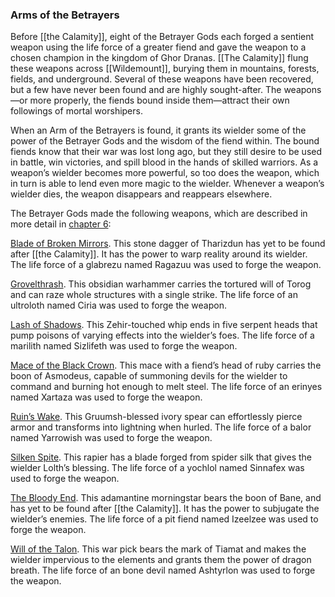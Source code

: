 ### Arms of the Betrayers

Before [[the Calamity]], eight of the Betrayer Gods each forged a sentient weapon using the life force of a greater fiend and gave the weapon to a chosen champion in the kingdom of Ghor Dranas. [[The Calamity]] flung these weapons across [[Wildemount]], burying them in mountains, forests, fields, and underground. Several of these weapons have been recovered, but a few have never been found and are highly sought-after. The weapons—or more properly, the fiends bound inside them—attract their own followings of mortal worshipers.

When an Arm of the Betrayers is found, it grants its wielder some of the power of the Betrayer Gods and the wisdom of the fiend within. The bound fiends know that their war was lost long ago, but they still desire to be used in battle, win victories, and spill blood in the hands of skilled warriors. As a weapon’s wielder becomes more powerful, so too does the weapon, which in turn is able to lend even more magic to the wielder. Whenever a weapon’s wielder dies, the weapon disappears and reappears elsewhere.

The Betrayer Gods made the following weapons, which are described in more detail in [chapter 6](https://www.dndbeyond.com/sources/egtw/[[wildemount]]-treasures#ArmsoftheBetrayers "chapter 6"):

[Blade of Broken Mirrors](https://www.dndbeyond.com/magic-items/blade-of-broken-mirrors). This stone dagger of Tharizdun has yet to be found after [[the Calamity]]. It has the power to warp reality around its wielder. The life force of a glabrezu named Ragazuu was used to forge the weapon.

[Grovelthrash](https://www.dndbeyond.com/magic-items/[[grovelthrash]]). This obsidian warhammer carries the tortured will of Torog and can raze whole structures with a single strike. The life force of an ultroloth named Ciria was used to forge the weapon.

[Lash of Shadows](https://www.dndbeyond.com/magic-items/lash-of-shadows). This Zehir-touched whip ends in five serpent heads that pump poisons of varying effects into the wielder’s foes. The life force of a marilith named Sizlifeth was used to forge the weapon.

[Mace of the Black Crown](https://www.dndbeyond.com/magic-items/mace-of-the-black-crown). This mace with a fiend’s head of ruby carries the boon of Asmodeus, capable of summoning devils for the wielder to command and burning hot enough to melt steel. The life force of an erinyes named Xartaza was used to forge the weapon.

[Ruin’s Wake](https://www.dndbeyond.com/magic-items/ruins-wake). This Gruumsh-blessed ivory spear can effortlessly pierce armor and transforms into lightning when hurled. The life force of a balor named Yarrowish was used to forge the weapon.

[Silken Spite](https://www.dndbeyond.com/magic-items/silken-spite). This rapier has a blade forged from spider silk that gives the wielder Lolth’s blessing. The life force of a yochlol named Sinnafex was used to forge the weapon.

[The Bloody End](https://www.dndbeyond.com/magic-items/the-bloody-end). This adamantine morningstar bears the boon of Bane, and has yet to be found after [[the Calamity]]. It has the power to subjugate the wielder’s enemies. The life force of a pit fiend named Izeelzee was used to forge the weapon.

[Will of the Talon](https://www.dndbeyond.com/magic-items/will-of-the-talon). This war pick bears the mark of Tiamat and makes the wielder impervious to the elements and grants them the power of dragon breath. The life force of an bone devil named Ashtyrlon was used to forge the weapon.
